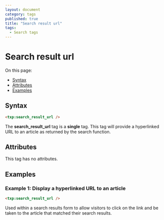 ```yaml
---
layout: document
category: tags
published: true
title: "Search result url"
tags:
  - Search tags
---
```


# Search result url

On this page:

* [Syntax](#user-content-syntax)
* [Attributes](#user-content-attributes)
* [Examples](#user-content-examples)

## Syntax

~~~ html
<txp:search_result_url />
~~~

The **search_result_url** tag is a __single__ tag. This tag will provide a hyperlinked URL to an article as returned by the search function.

## Attributes

This tag has no attributes.

## Examples

### Example 1: Display a hyperlinked URL to an article

~~~ html
<txp:search_result_url />
~~~

Used within a search results form to allow visitors to click on the link and be taken to the article that matched their search results.
